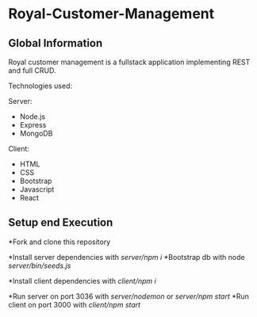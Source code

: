<h1>Royal-Customer-Management</h1>

<h2>Global Information</h2>

Royal customer management is a fullstack application 
implementing REST and full CRUD. 

Technologies used:

Server:
<ul>
  <li>Node.js</li>
<li>Express</li>
<li>MongoDB</li>
</ul>

Client:
<ul>
<li>HTML</li> 
<li>CSS</li>
<li>Bootstrap</li>
<li>Javascript</li>
<li>React</li>
</ul>

<h2>Setup end Execution</h2>

*Fork and clone this repository

*Install server dependencies with <i>server/npm i</i>
*Bootstrap db with node <i>server/bin/seeds.js</i>

*Install client dependencies with <i>client/npm i</i>

*Run server on port 3036 with <i>server/nodemon</i> or <i>server/npm start</i>
*Run client on port 3000 with <i>client/npm start</i>
